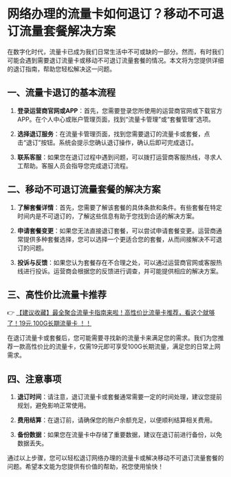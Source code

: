 # 网络办理的流量卡如何退订？移动不可退订流量套餐解决方案

在数字化时代，流量卡已成为我们日常生活中不可或缺的一部分。然而，有时我们可能会遇到需要退订流量卡或移动不可退订流量套餐的情况。本文将为您提供详细的退订指南，帮助您轻松解决这一问题。

## 一、流量卡退订的基本流程

1. **登录运营商官网或APP**：首先，您需要登录您所使用的运营商官网或下载官方APP。在个人中心或账户管理页面，找到“流量卡管理”或“套餐管理”选项。

2. **选择退订服务**：在流量卡管理页面，找到您需要退订的流量卡或套餐，点击“退订”按钮。系统会提示您确认退订操作，确认后即可完成退订。

3. **联系客服**：如果您在退订过程中遇到问题，可以拨打运营商客服热线，寻求人工帮助。客服人员会指导您完成退订流程。

## 二、移动不可退订流量套餐的解决方案

1. **了解套餐详情**：首先，您需要了解该套餐的具体条款和条件。有些套餐在特定时间内是不可退订的，了解这些信息有助于您找到合适的解决方案。

2. **申请套餐变更**：如果您无法直接退订套餐，可以尝试申请套餐变更。运营商通常提供多种套餐选择，您可以选择一个更适合您的套餐，从而间接解决不可退订的问题。

3. **投诉与反馈**：如果您认为套餐存在不合理之处，可以通过运营商官网或客服热线进行投诉。运营商会根据您的反馈进行调查，并可能提供相应的解决方案。

## 三、高性价比流量卡推荐

👉 [【建议收藏】最全聚合流量卡指南来啦！高性价比流量卡推荐，看这个就够了！19元 100G长期流量卡 ！！](https://bit.ly/Liuliangka)

在退订流量卡或套餐后，您可能需要寻找新的流量卡来满足您的需求。我们为您推荐一款高性价比的流量卡，仅需19元即可享受100G长期流量，满足您的日常上网需求。

## 四、注意事项

1. **退订时间**：请注意，退订流量卡或套餐通常需要一定的时间处理，建议您提前规划，避免影响正常使用。

2. **费用结算**：在退订前，请确保您的账户余额充足，以便顺利结算相关费用。

3. **备份数据**：如果您在流量卡中存储了重要数据，建议在退订前进行备份，以免数据丢失。

通过以上步骤，您可以轻松退订网络办理的流量卡或解决移动不可退订流量套餐的问题。希望本文能为您提供有价值的帮助，祝您使用愉快！